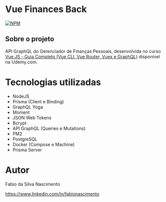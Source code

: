 # Vue Finances Back
[![NPM](https://img.shields.io/npm/l/react)](https://github.com/fabiosnascimento/algamoney-ui/blob/master/LICENSE) 

## Sobre o projeto

API GraphQL do Gerenciador de Finanças Pessoais, desenvolvida no curso [Vue JS - Guia Completo (Vue CLI, Vue Router, Vuex e GraphQL)](https://www.udemy.com/course/vue-js-guia-completo/?couponCode=VUE_GITHUB) disponível na Udemy.com.

# Tecnologias utilizadas

* NodeJS
* Prisma (Client e Binding)
* GraphQL Yoga
* Moment
* JSON Web Tokens
* Bcrypt
* API GraphQL (Queries e Mutations)
* PM2
* PostgreSQL
* Docker (Compose e Machine)
* Prisma Server

# Autor

Fabio da Silva Nascimento

https://www.linkedin.com/in/fabionascimento
